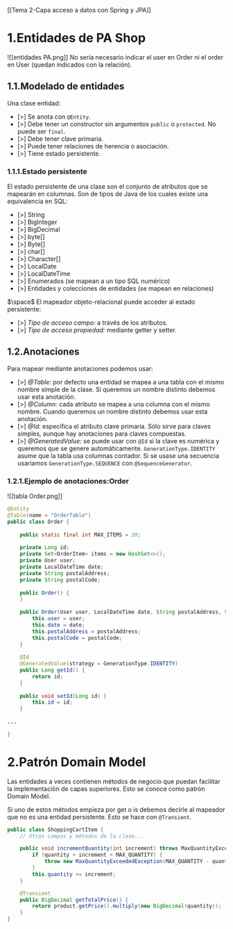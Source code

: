 [[Tema 2-Capa acceso a datos con Spring y JPA]]

# 1.Entidades de PA Shop
![[entidades PA.png]]
No sería necesario indicar el user en Order ni el order en User (quedan indicados con la relación).

## 1.1.Modelado de entidades
Una clase entidad:
+ [>] Se anota con `@Entity`. 
+ [>] Debe tener un constructor sin argumentos `public` o `protected`. No puede ser `final`.
+ [>] Debe tener clave primaria. 
+ [>] Puede tener relaciones de herencia o asociación.
+ [>] Tiene estado persistente. 

### 1.1.1.Estado persistente
El estado persistente de una clase son el conjunto de atributos que se mapearán en columnas. Son de tipos de Java de los cuales existe una equivalencia en SQL:
+ [>] String
+ [>] BigInteger
+ [>] BigDecimal
+ [>] byte\[]
+ [>] Byte\[]
+ [>] char\[]
+ [>] Character\[]
+ [>] LocalDate
+ [>] LocalDateTime
+ [>] Enumerados (se mapean a un tipo SQL numérico)
+ [>] Entidades y colecciones de entidades (se mapean en relaciones)

$\space$
El mapeador objeto-relacional puede acceder al estado persistente:
+ [>] *Tipo de acceso campo:* a través de los atributos.
+ [>] *Tipo de acceso propiedad:* mediante getter y setter.

## 1.2.Anotaciones
Para mapear mediante anotaciones podemos usar:
+ [>] *@Table:* por defecto una entidad se mapea a una tabla con el mismo nombre simple de la clase. Si queremos un nombre distinto debemos usar esta anotación.
+ [>] *@Column:* cada atributo se mapea a una columna con el mismo nombre. Cuando queremos un nombre distinto debemos usar esta anotación.
+ [>] *@Id:* especifica el atributo clave primaria. Sólo sirve para claves simples, aunque hay anotaciones para claves compuestas.
+ [>] *@GeneratedValue:* se puede usar con `@Id` si la clave es numérica y queremos que se genere automáticamente. `GenerationType.IDENTITY` asume que la tabla usa columnas contador. Si se usase una secuencia usaríamos `GenerationType.SEQUENCE` con `@SequenceGenerator`.

### 1.2.1.Ejemplo de anotaciones:Order
![[tabla Order.png]]
```java
@Entity  
@Table(name = "OrderTable")  
public class Order {  
  
    public static final int MAX_ITEMS = 20;  
  
    private Long id;  
    private Set<OrderItem> items = new HashSet<>();  
    private User user;  
    private LocalDateTime date;  
    private String postalAddress;  
    private String postalCode;  
  
    public Order() {  
    }  
  
    public Order(User user, LocalDateTime date, String postalAddress, String postalCode) {  
        this.user = user;  
        this.date = date;  
        this.postalAddress = postalAddress;  
        this.postalCode = postalCode;  
    }  
  
    @Id  
    @GeneratedValue(strategy = GenerationType.IDENTITY)  
    public Long getId() {  
        return id;  
    }  
  
    public void setId(Long id) {  
        this.id = id;  
    }  
  
...

}
```

# 2.Patrón Domain Model
Las entidades a veces contienen métodos de negocio que puedan facilitar la implementación de capas superiores. Esto se conoce como patrón Domain Model.

Si uno de estos métodos empieza por get o is debemos decirle al mapeador que no es una entidad persistente. Esto se hace con `@Transient`.

```java
public class ShoppingCartItem {
    // Otros campos y métodos de la clase...

    public void incrementQuantity(int increment) throws MaxQuantityExceededException {
        if (quantity + increment > MAX_QUANTITY) {
            throw new MaxQuantityExceededException(MAX_QUANTITY - quantity);
        }
        this.quantity += increment;
    }

    @Transient
    public BigDecimal getTotalPrice() {
        return product.getPrice().multiply(new BigDecimal(quantity));
    }
}

```